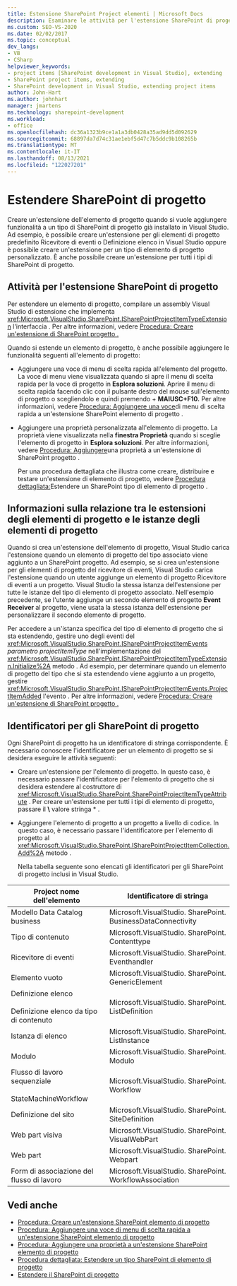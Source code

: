 ```yaml
---
title: Estensione SharePoint Project elementi | Microsoft Docs
description: Esaminare le attività per l'estensione SharePoint di progetto. Informazioni sul modo in cui sono correlate le estensioni degli elementi di progetto e le istanze degli elementi di progetto.
ms.custom: SEO-VS-2020
ms.date: 02/02/2017
ms.topic: conceptual
dev_langs:
- VB
- CSharp
helpviewer_keywords:
- project items [SharePoint development in Visual Studio], extending
- SharePoint project items, extending
- SharePoint development in Visual Studio, extending project items
author: John-Hart
ms.author: johnhart
manager: jmartens
ms.technology: sharepoint-development
ms.workload:
- office
ms.openlocfilehash: dc36a1323b9ce1a1a3db0428a35ad9dd5d092629
ms.sourcegitcommit: 68897da7d74c31ae1ebf5d47c7b5ddc9b108265b
ms.translationtype: MT
ms.contentlocale: it-IT
ms.lasthandoff: 08/13/2021
ms.locfileid: "122027201"
---
```

# <a name="extend-sharepoint-project-items"></a>Estendere SharePoint di progetto
  Creare un'estensione dell'elemento di progetto quando si vuole aggiungere funzionalità a un tipo di SharePoint di progetto già installato in Visual Studio. Ad esempio, è possibile creare un'estensione per  gli elementi di progetto predefinito Ricevitore di eventi o Definizione elenco in Visual Studio oppure è possibile creare un'estensione per un tipo di elemento di progetto personalizzato.  È anche possibile creare un'estensione per tutti i tipi di SharePoint di progetto.

## <a name="tasks-for-extending-sharepoint-project-items"></a>Attività per l'estensione SharePoint di progetto
 Per estendere un elemento di progetto, compilare un assembly Visual Studio di estensione che implementa <xref:Microsoft.VisualStudio.SharePoint.ISharePointProjectItemTypeExtension> l'interfaccia . Per altre informazioni, vedere [Procedura: Creare un'estensione di SharePoint progetto .](../sharepoint/how-to-create-a-sharepoint-project-item-extension.md)

 Quando si estende un elemento di progetto, è anche possibile aggiungere le funzionalità seguenti all'elemento di progetto:

- Aggiungere una voce di menu di scelta rapida all'elemento del progetto. La voce di menu viene visualizzata quando si apre il menu di scelta rapida per la voce di progetto in **Esplora soluzioni**. Aprire il menu di scelta rapida facendo clic con il pulsante destro del mouse sull'elemento di progetto o scegliendolo e quindi premendo + **MAIUSC+F10.** Per altre informazioni, vedere [Procedura: Aggiungere una voce](../sharepoint/how-to-add-a-shortcut-menu-item-to-a-sharepoint-project-item-extension.md)di menu di scelta rapida a un'estensione SharePoint elemento di progetto .

- Aggiungere una proprietà personalizzata all'elemento di progetto. La proprietà viene visualizzata nella **finestra Proprietà** quando si sceglie l'elemento di progetto in **Esplora soluzioni**. Per altre informazioni, vedere [Procedura: Aggiungere](../sharepoint/how-to-add-a-property-to-a-sharepoint-project-item-extension.md)una proprietà a un'estensione di SharePoint progetto .

  Per una procedura dettagliata che illustra come creare, distribuire e testare un'estensione di elemento di progetto, vedere [Procedura dettagliata:](../sharepoint/walkthrough-extending-a-sharepoint-project-item-type.md)Estendere un SharePoint tipo di elemento di progetto .

## <a name="understand-the-relationship-between-project-item-extensions-and-project-item-instances"></a>Informazioni sulla relazione tra le estensioni degli elementi di progetto e le istanze degli elementi di progetto
 Quando si crea un'estensione dell'elemento di progetto, Visual Studio carica l'estensione quando un elemento di progetto del tipo associato viene aggiunto a un SharePoint progetto. Ad esempio, se si  crea un'estensione per gli elementi di progetto del  ricevitore di eventi, Visual Studio carica l'estensione quando un utente aggiunge un elemento di progetto Ricevitore di eventi a un progetto. Visual Studio la stessa istanza dell'estensione per tutte le istanze del tipo di elemento di progetto associato. Nell'esempio precedente, se l'utente aggiunge un secondo elemento di progetto **Event Receiver** al progetto, viene usata la stessa istanza dell'estensione per personalizzare il secondo elemento di progetto.

 Per accedere a un'istanza specifica del tipo di elemento di progetto che si sta estendendo, gestire uno degli eventi del <xref:Microsoft.VisualStudio.SharePoint.ISharePointProjectItemEvents> *parametro projectItemType* nell'implementazione del <xref:Microsoft.VisualStudio.SharePoint.ISharePointProjectItemTypeExtension.Initialize%2A> metodo . Ad esempio, per determinare quando un elemento di progetto del tipo che si sta estendendo viene aggiunto a un progetto, gestire <xref:Microsoft.VisualStudio.SharePoint.ISharePointProjectItemEvents.ProjectItemAdded> l'evento . Per altre informazioni, vedere [Procedura: Creare un'estensione di SharePoint progetto .](../sharepoint/how-to-create-a-sharepoint-project-item-extension.md)

## <a name="identifiers-for-sharepoint-project-items"></a>Identificatori per gli SharePoint di progetto
 Ogni SharePoint di progetto ha un identificatore di stringa corrispondente. È necessario conoscere l'identificatore per un elemento di progetto se si desidera eseguire le attività seguenti:

- Creare un'estensione per l'elemento di progetto. In questo caso, è necessario passare l'identificatore per l'elemento di progetto che si desidera estendere al costruttore di <xref:Microsoft.VisualStudio.SharePoint.SharePointProjectItemTypeAttribute> . Per creare un'estensione per tutti i tipi di elemento di progetto, passare il **\\** valore stringa * .

- Aggiungere l'elemento di progetto a un progetto a livello di codice. In questo caso, è necessario passare l'identificatore per l'elemento di progetto al <xref:Microsoft.VisualStudio.SharePoint.ISharePointProjectItemCollection.Add%2A> metodo .

  Nella tabella seguente sono elencati gli identificatori per gli SharePoint di progetto inclusi in Visual Studio.

|Project nome dell'elemento|Identificatore di stringa|
|-----------------------|-----------------------|
|Modello Data Catalog business|Microsoft.VisualStudio. SharePoint. BusinessDataConnectivity|
|Tipo di contenuto|Microsoft.VisualStudio. SharePoint. Contenttype|
|Ricevitore di eventi|Microsoft.VisualStudio. SharePoint. Eventhandler|
|Elemento vuoto|Microsoft.VisualStudio. SharePoint. GenericElement|
|Definizione elenco<br /><br /> Definizione elenco da tipo di contenuto|Microsoft.VisualStudio. SharePoint. ListDefinition|
|Istanza di elenco|Microsoft.VisualStudio. SharePoint. ListInstance|
|Modulo|Microsoft.VisualStudio. SharePoint. Modulo|
|Flusso di lavoro sequenziale<br /><br /> StateMachineWorkflow|Microsoft.VisualStudio. SharePoint. Workflow|
|Definizione del sito|Microsoft.VisualStudio. SharePoint. SiteDefinition|
|Web part visiva|Microsoft.VisualStudio. SharePoint. VisualWebPart|
|Web part|Microsoft.VisualStudio. SharePoint. Webpart|
|Form di associazione del flusso di lavoro|Microsoft.VisualStudio. SharePoint. WorkflowAssociation|

## <a name="see-also"></a>Vedi anche
- [Procedura: Creare un'estensione SharePoint elemento di progetto](../sharepoint/how-to-create-a-sharepoint-project-item-extension.md)
- [Procedura: Aggiungere una voce di menu di scelta rapida a un'estensione SharePoint elemento di progetto](../sharepoint/how-to-add-a-shortcut-menu-item-to-a-sharepoint-project-item-extension.md)
- [Procedura: Aggiungere una proprietà a un'estensione SharePoint elemento di progetto](../sharepoint/how-to-add-a-property-to-a-sharepoint-project-item-extension.md)
- [Procedura dettagliata: Estendere un tipo SharePoint di elemento di progetto](../sharepoint/walkthrough-extending-a-sharepoint-project-item-type.md)
- [Estendere il SharePoint di progetto](../sharepoint/extending-the-sharepoint-project-system.md)
